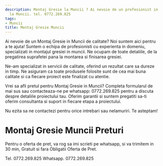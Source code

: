 ```yaml
---
description: Montaj Gresie la Muncii ? Ai nevoie de un profesionist in Montaj Gresie
  la Muncii. tel. 0772.269.825
tags:
- Muncii
title: Montaj Gresie Muncii
---
```



Ai nevoie de un Montaj Gresie in Muncii de calitate? Noi suntem aici pentru a te ajuta! Suntem o echipa de profesionisti cu experienta in domeniu, specializati in montajul gresiei in muncii. Ne ocupam de toate detaliile, de la pregatirea suprafetei pana la montarea si finisarea gresiei.

Ne-am specializat in servicii de calitate, oferind un rezultat care sa dureze in timp. Ne asiguram ca toate produsele folosite sunt de cea mai buna calitate si ca fiecare proiect este finalizat cu atentie.

Vrei sa afli pretul pentru Montaj Gresie in Muncii? Completa formularul de mai sus sau contacteaza-ne pe whatsapp: 0772.269.825 pentru a discuta despre detaliile proiectului tau. Oferim garantii si suntem pregatiti sa-ti oferim consultanta si suport in fiecare etapa a proiectului.

Nu ezita sa ne contactezi pentru orice intrebari sau nelamuriri. Te asteptam!

# Montaj Gresie Muncii Preturi
Pentru o oferta de pret, va rog sa imi scrieti pe whatsapp, si va trimitem in 30 min, Gratuit si fara Obligatii Oferta de Pret.

Tel. 0772.269.825
Whatsapp. 0772.269.825